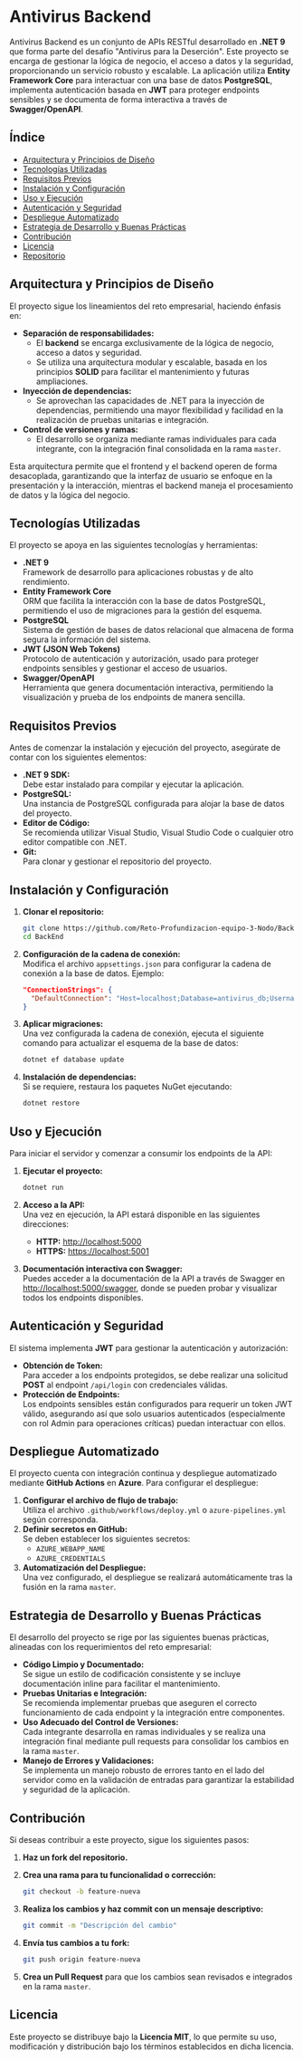# Antivirus Backend

Antivirus Backend es un conjunto de APIs RESTful desarrollado en **.NET 9** que forma parte del desafío "Antivirus para la Deserción". Este proyecto se encarga de gestionar la lógica de negocio, el acceso a datos y la seguridad, proporcionando un servicio robusto y escalable. La aplicación utiliza **Entity Framework Core** para interactuar con una base de datos **PostgreSQL**, implementa autenticación basada en **JWT** para proteger endpoints sensibles y se documenta de forma interactiva a través de **Swagger/OpenAPI**.

## Índice

- [Arquitectura y Principios de Diseño](#arquitectura-y-principios-de-diseño)
- [Tecnologías Utilizadas](#tecnologías-utilizadas)
- [Requisitos Previos](#requisitos-previos)
- [Instalación y Configuración](#instalación-y-configuración)
- [Uso y Ejecución](#uso-y-ejecución)
- [Autenticación y Seguridad](#autenticación-y-seguridad)
- [Despliegue Automatizado](#despliegue-automatizado)
- [Estrategia de Desarrollo y Buenas Prácticas](#estrategia-de-desarrollo-y-buenas-prácticas)
- [Contribución](#contribución)
- [Licencia](#licencia)
- [Repositorio](#repositorio)

## Arquitectura y Principios de Diseño

El proyecto sigue los lineamientos del reto empresarial, haciendo énfasis en:
- **Separación de responsabilidades:**  
  - El **backend** se encarga exclusivamente de la lógica de negocio, acceso a datos y seguridad.
  - Se utiliza una arquitectura modular y escalable, basada en los principios **SOLID** para facilitar el mantenimiento y futuras ampliaciones.
- **Inyección de dependencias:**  
  - Se aprovechan las capacidades de .NET para la inyección de dependencias, permitiendo una mayor flexibilidad y facilidad en la realización de pruebas unitarias e integración.
- **Control de versiones y ramas:**  
  - El desarrollo se organiza mediante ramas individuales para cada integrante, con la integración final consolidada en la rama `master`.

Esta arquitectura permite que el frontend y el backend operen de forma desacoplada, garantizando que la interfaz de usuario se enfoque en la presentación y la interacción, mientras el backend maneja el procesamiento de datos y la lógica del negocio.

## Tecnologías Utilizadas

El proyecto se apoya en las siguientes tecnologías y herramientas:

- **.NET 9**  
  Framework de desarrollo para aplicaciones robustas y de alto rendimiento.
- **Entity Framework Core**  
  ORM que facilita la interacción con la base de datos PostgreSQL, permitiendo el uso de migraciones para la gestión del esquema.
- **PostgreSQL**  
  Sistema de gestión de bases de datos relacional que almacena de forma segura la información del sistema.
- **JWT (JSON Web Tokens)**  
  Protocolo de autenticación y autorización, usado para proteger endpoints sensibles y gestionar el acceso de usuarios.
- **Swagger/OpenAPI**  
  Herramienta que genera documentación interactiva, permitiendo la visualización y prueba de los endpoints de manera sencilla.

## Requisitos Previos

Antes de comenzar la instalación y ejecución del proyecto, asegúrate de contar con los siguientes elementos:

- **.NET 9 SDK:**  
  Debe estar instalado para compilar y ejecutar la aplicación.
- **PostgreSQL:**  
  Una instancia de PostgreSQL configurada para alojar la base de datos del proyecto.
- **Editor de Código:**  
  Se recomienda utilizar Visual Studio, Visual Studio Code o cualquier otro editor compatible con .NET.
- **Git:**  
  Para clonar y gestionar el repositorio del proyecto.

## Instalación y Configuración

1. **Clonar el repositorio:**

   ```bash
   git clone https://github.com/Reto-Profundizacion-equipo-3-Nodo/BackEnd.git
   cd BackEnd
   ```

2. **Configuración de la cadena de conexión:**  
   Modifica el archivo `appsettings.json` para configurar la cadena de conexión a la base de datos. Ejemplo:

   ```json
   "ConnectionStrings": {
     "DefaultConnection": "Host=localhost;Database=antivirus_db;Username=usuario;Password=contraseña"
   }
   ```

3. **Aplicar migraciones:**  
   Una vez configurada la cadena de conexión, ejecuta el siguiente comando para actualizar el esquema de la base de datos:

   ```bash
   dotnet ef database update
   ```

4. **Instalación de dependencias:**  
   Si se requiere, restaura los paquetes NuGet ejecutando:

   ```bash
   dotnet restore
   ```

## Uso y Ejecución

Para iniciar el servidor y comenzar a consumir los endpoints de la API:

1. **Ejecutar el proyecto:**

   ```bash
   dotnet run
   ```

2. **Acceso a la API:**  
   Una vez en ejecución, la API estará disponible en las siguientes direcciones:
   - **HTTP:** [http://localhost:5000](http://localhost:5000)
   - **HTTPS:** [https://localhost:5001](https://localhost:5001)

3. **Documentación interactiva con Swagger:**  
   Puedes acceder a la documentación de la API a través de Swagger en [http://localhost:5000/swagger](http://localhost:5000/swagger), donde se pueden probar y visualizar todos los endpoints disponibles.

## Autenticación y Seguridad

El sistema implementa **JWT** para gestionar la autenticación y autorización:

- **Obtención de Token:**  
  Para acceder a los endpoints protegidos, se debe realizar una solicitud **POST** al endpoint `/api/login` con credenciales válidas.
- **Protección de Endpoints:**  
  Los endpoints sensibles están configurados para requerir un token JWT válido, asegurando así que solo usuarios autenticados (especialmente con rol Admin para operaciones críticas) puedan interactuar con ellos.

## Despliegue Automatizado

El proyecto cuenta con integración continua y despliegue automatizado mediante **GitHub Actions** en **Azure**. Para configurar el despliegue:

1. **Configurar el archivo de flujo de trabajo:**  
   Utiliza el archivo `.github/workflows/deploy.yml` o `azure-pipelines.yml` según corresponda.
2. **Definir secretos en GitHub:**  
   Se deben establecer los siguientes secretos:
   - `AZURE_WEBAPP_NAME`
   - `AZURE_CREDENTIALS`
3. **Automatización del Despliegue:**  
   Una vez configurado, el despliegue se realizará automáticamente tras la fusión en la rama `master`.

## Estrategia de Desarrollo y Buenas Prácticas

El desarrollo del proyecto se rige por las siguientes buenas prácticas, alineadas con los requerimientos del reto empresarial:

- **Código Limpio y Documentado:**  
  Se sigue un estilo de codificación consistente y se incluye documentación inline para facilitar el mantenimiento.
- **Pruebas Unitarias e Integración:**  
  Se recomienda implementar pruebas que aseguren el correcto funcionamiento de cada endpoint y la integración entre componentes.
- **Uso Adecuado del Control de Versiones:**  
  Cada integrante desarrolla en ramas individuales y se realiza una integración final mediante pull requests para consolidar los cambios en la rama `master`.
- **Manejo de Errores y Validaciones:**  
  Se implementa un manejo robusto de errores tanto en el lado del servidor como en la validación de entradas para garantizar la estabilidad y seguridad de la aplicación.

## Contribución

Si deseas contribuir a este proyecto, sigue los siguientes pasos:

1. **Haz un fork del repositorio.**
2. **Crea una rama para tu funcionalidad o corrección:**

   ```bash
   git checkout -b feature-nueva
   ```

3. **Realiza los cambios y haz commit con un mensaje descriptivo:**

   ```bash
   git commit -m "Descripción del cambio"
   ```

4. **Envía tus cambios a tu fork:**

   ```bash
   git push origin feature-nueva
   ```

5. **Crea un Pull Request** para que los cambios sean revisados e integrados en la rama `master`.

## Licencia

Este proyecto se distribuye bajo la **Licencia MIT**, lo que permite su uso, modificación y distribución bajo los términos establecidos en dicha licencia.
